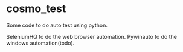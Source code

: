 cosmo_test
==========

Some code to do auto test using python.

SeleniumHQ to do the web browser automation.
Pywinauto to do the windows automation(todo).
